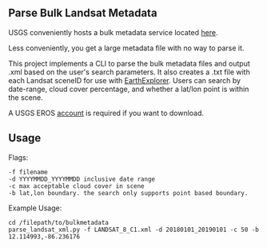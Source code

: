 ## Parse Bulk Landsat Metadata

USGS conveniently hosts a bulk metadata service located [here](https://www.usgs.gov/land-resources/nli/landsat/bulk-metadata-service).

Less conveniently, you get a large metadata file with no way to parse it.

This project implements a CLI to parse the bulk metadata files and output .xml
based on the user's search parameters. It also creates a .txt file with each Landsat sceneID
for use with [EarthExplorer](https://earthexplorer.usgs.gov/). Users can search by date-range, cloud cover percentage, and 
whether a lat/lon point is within the scene.


A USGS EROS [account](https://ers.cr.usgs.gov/login/) is required if you want to download.

## Usage

Flags:

```
-f filename 
-d YYYYMMDD_YYYYMMDD inclusive date range 
-c max acceptable cloud cover in scene
-b lat,lon boundary. the search only supports point based boundary.
```

Example Usage:

```commandline
cd /filepath/to/bulkmetadata
parse_landsat_xml.py -f LANDSAT_8_C1.xml -d 20180101_20190101 -c 50 -b 12.114993,-86.236176
```
